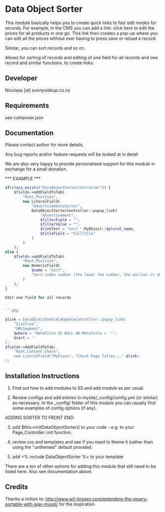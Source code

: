 Data Object Sorter
================================================================================

This module basically helps you to create quick links
to fast edit modes for records.  For example, in the CMS
you can add a link: click here to edit the prices for all products
in one go.  This link then creates a pop-up where you can edit all the
prices without ever having to press save or reload a record.

Similar, you can sort records and so on.

Allows for sorting of records and
editing of one field for all records
and one record and similar functions.
to create links.

Developer
-----------------------------------------------
Nicolaas [at] sunnysideup.co.nz


Requirements
-----------------------------------------------
see composer.json


Documentation
-----------------------------------------------
Please contact author for more details.

Any bug reports and/or feature requests will be
looked at in detail

We are also very happy to provide personalised support
for this module in exchange for a small donation.


*** EXAMPLE ***


```php
if(class_exists("DataObjectSorterController")) {
	$fields->addFieldToTab(
		"Root.Position",
		new LiteralField(
			"AdvertisementsSorter",
			DataObjectSorterController::popup_link(
				"Advertisement",
				$filterField = "",
				$filterValue = "",
				$linkText = "sort ".MyObject::$plural_name,
				$titleField = "FullTitle"
			)
		)
	);
else {
	$fields->addFieldToTab(
		"Root.Position",
		new NumericField(
			$name = "Sort",
			"Sort index number (the lower the number, the earlier it shows up)"
		)
	);
}

Edit one field for all records


```php

$link = DataObjectOneFieldUpdateController::popup_link(
	"SiteTree",
	"URLSegment",
	$where = "MetaTitle IS NULL OR MetaTitle = ''",
	$sort = ''
);
$fields->AddFieldToTab(
	"Root.Content.Check",
	new LiteralField("MyFixes", "Check Page Titles...".$link)
);

```




Installation Instructions
-----------------------------------------------
1. Find out how to add modules to SS and add module as per usual.

2. Review configs and add entries to mysite/_config/config.yml
(or similar) as necessary.
In the _config/ folder of this module
you can usually find some examples of config options (if any).

ADDING SORTER TO FRONT END:

3. add $this->initDataObjectSorter() to your code - e.g. to your
Page_Controller::init function.

4. review css and templates and see if you need to theme it
(rather than using the "unthemed" default provided.

5. add <% include DataObjectSorter %> to your template

There are a ton of other options for adding this module that still need
to be listed here. Also see documentation above.


Credits
-----------------------------------------------
Thanks a million to:
http://www.wil-linssen.com/extending-the-jquery-sortable-with-ajax-mysql/
for the inspiration


